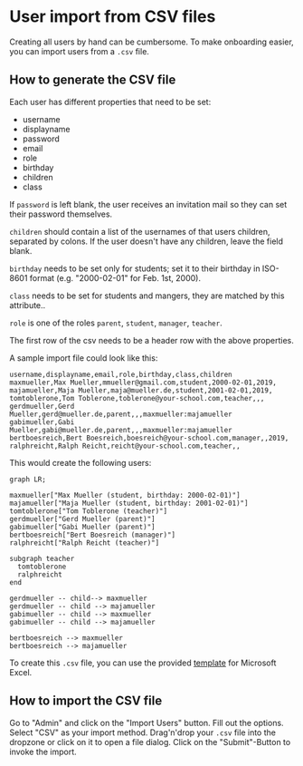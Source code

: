 # User import from CSV files

Creating all users by hand can be cumbersome.
To make onboarding easier, you can import users from a `.csv` file.

## How to generate the CSV file

Each user has different properties that need to be set:

- username
- displayname
- password
- email
- role
- birthday
- children
- class

If `password` is left blank, the user receives an invitation mail so they can set their password themselves.

`children` should contain a list of the usernames of that users children, separated by colons.
If the user doesn't have any children, leave the field blank.

`birthday` needs to be set only for students; set it to their birthday in ISO-8601 format (e.g. "2000-02-01" for Feb. 1st, 2000).

`class` needs to be set for students and mangers, they are matched by this attribute..

`role` is one of the roles `parent`, `student`, `manager`, `teacher`.

The first row of the csv needs to be a header row with the above properties.

A sample import file could look like this:

```csv
username,displayname,email,role,birthday,class,children
maxmueller,Max Mueller,mmueller@gmail.com,student,2000-02-01,2019,
majamueller,Maja Mueller,maja@mueller.de,student,2001-02-01,2019,
tomtoblerone,Tom Toblerone,toblerone@your-school.com,teacher,,,
gerdmueller,Gerd Mueller,gerd@mueller.de,parent,,,maxmueller:majamueller
gabimueller,Gabi Mueller,gabi@mueller.de,parent,,,maxmueller:majamueller
bertboesreich,Bert Boesreich,boesreich@your-school.com,manager,,2019,
ralphreicht,Ralph Reicht,reicht@your-school.com,teacher,,
```

This would create the following users:

```mermaid
graph LR;

maxmueller["Max Mueller (student, birthday: 2000-02-01)"]
majamueller["Maja Mueller (student, birthday: 2001-02-01)"]
tomtoblerone["Tom Toblerone (teacher)"]
gerdmueller["Gerd Mueller (parent)"]
gabimueller["Gabi Mueller (parent)"]
bertboesreich["Bert Boesreich (manager)"]
ralphreicht["Ralph Reicht (teacher)"]

subgraph teacher
  tomtoblerone
  ralphreicht
end

gerdmueller -- child--> maxmueller
gerdmueller -- child --> majamueller
gabimueller -- child --> maxmueller
gabimueller -- child --> majamueller

bertboesreich --> maxmueller
bertboesreich --> majamueller
```

To create this `.csv` file, you can use the provided [template](https://gitlab.com/Skn0tt/EntE/raw/master/docs/assets/User%20Import%20Template.xlsx?inline=false) for Microsoft Excel.

## How to import the CSV file

Go to "Admin" and click on the "Import Users" button.
Fill out the options.
Select "CSV" as your import method.
Drag'n'drop your `.csv` file into the dropzone or click on it to open a file dialog.
Click on the "Submit"-Button to invoke the import.
